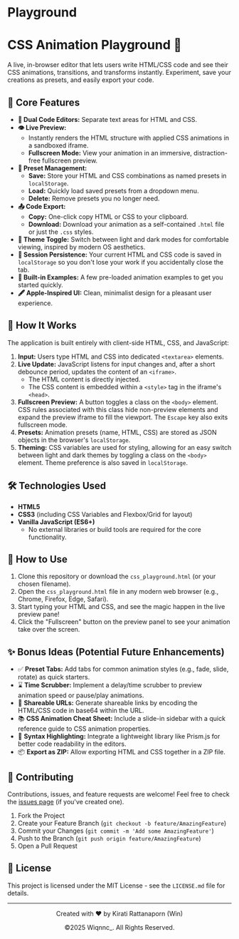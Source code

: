 # Playground

# CSS Animation Playground 🔧

A live, in-browser editor that lets users write HTML/CSS code and see their CSS animations, transitions, and transforms instantly. Experiment, save your creations as presets, and easily export your code.

## 🌟 Core Features

*   **📝 Dual Code Editors:** Separate text areas for HTML and CSS.
*   **👁️ Live Preview:**
    *   Instantly renders the HTML structure with applied CSS animations in a sandboxed iframe.
    *   **Fullscreen Mode:** View your animation in an immersive, distraction-free fullscreen preview.
*   **💾 Preset Management:**
    *   **Save:** Store your HTML and CSS combinations as named presets in `localStorage`.
    *   **Load:** Quickly load saved presets from a dropdown menu.
    *   **Delete:** Remove presets you no longer need.
*   **📤 Code Export:**
    *   **Copy:** One-click copy HTML or CSS to your clipboard.
    *   **Download:** Download your animation as a self-contained `.html` file or just the `.css` styles.
*   **🌈 Theme Toggle:** Switch between light and dark modes for comfortable viewing, inspired by modern OS aesthetics.
*   **🔄 Session Persistence:** Your current HTML and CSS code is saved in `localStorage` so you don't lose your work if you accidentally close the tab.
*   **🚀 Built-in Examples:** A few pre-loaded animation examples to get you started quickly.
*   **🖋️ Apple-Inspired UI:** Clean, minimalist design for a pleasant user experience.

## 🤔 How It Works

The application is built entirely with client-side HTML, CSS, and JavaScript:

1.  **Input:** Users type HTML and CSS into dedicated `<textarea>` elements.
2.  **Live Update:** JavaScript listens for input changes and, after a short debounce period, updates the content of an `<iframe>`.
    *   The HTML content is directly injected.
    *   The CSS content is embedded within a `<style>` tag in the iframe's `<head>`.
3.  **Fullscreen Preview:** A button toggles a class on the `<body>` element. CSS rules associated with this class hide non-preview elements and expand the preview iframe to fill the viewport. The `Escape` key also exits fullscreen mode.
4.  **Presets:** Animation presets (name, HTML, CSS) are stored as JSON objects in the browser's `localStorage`.
5.  **Theming:** CSS variables are used for styling, allowing for an easy switch between light and dark themes by toggling a class on the `<body>` element. Theme preference is also saved in `localStorage`.

## 🛠️ Technologies Used

*   **HTML5**
*   **CSS3** (including CSS Variables and Flexbox/Grid for layout)
*   **Vanilla JavaScript (ES6+)**
    *   No external libraries or build tools are required for the core functionality.

## 🚀 How to Use

1.  Clone this repository or download the `css_playground.html` (or your chosen filename).
2.  Open the `css_playground.html` file in any modern web browser (e.g., Chrome, Firefox, Edge, Safari).
3.  Start typing your HTML and CSS, and see the magic happen in the live preview pane!
4.  Click the "Fullscreen" button on the preview panel to see your animation take over the screen.


## ✨ Bonus Ideas (Potential Future Enhancements)

*   ✅ **Preset Tabs:** Add tabs for common animation styles (e.g., fade, slide, rotate) as quick starters.
*   ⌛ **Time Scrubber:** Implement a delay/time scrubber to preview animation speed or pause/play animations.
*   🎁 **Shareable URLs:** Generate shareable links by encoding the HTML/CSS code in base64 within the URL.
*   📚 **CSS Animation Cheat Sheet:** Include a slide-in sidebar with a quick reference guide to CSS animation properties.
*   🎨 **Syntax Highlighting:** Integrate a lightweight library like Prism.js for better code readability in the editors.
*   📦 **Export as ZIP:** Allow exporting HTML and CSS together in a ZIP file.

## 🤝 Contributing

Contributions, issues, and feature requests are welcome! Feel free to check the [issues page](https://github.com/YOUR_USERNAME/YOUR_REPOSITORY_NAME/issues) (if you've created one).

1.  Fork the Project
2.  Create your Feature Branch (`git checkout -b feature/AmazingFeature`)
3.  Commit your Changes (`git commit -m 'Add some AmazingFeature'`)
4.  Push to the Branch (`git push origin feature/AmazingFeature`)
5.  Open a Pull Request

## 📄 License

This project is licensed under the MIT License - see the `LICENSE.md` file for details.

---
<p align="center">
  Created with ❤️ by Kirati Rattanaporn (Win)
</p>
<p align="center">
  ©2025 Wiqnnc_. All Rights Reserved.
</p>

